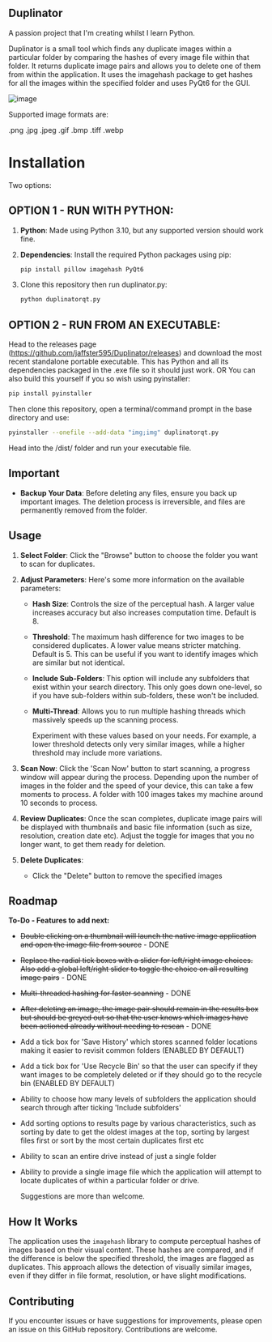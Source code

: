 ## Duplinator

A passion project that I'm creating whilst I learn Python.

Duplinator is a small tool which finds any duplicate images within a particular folder by comparing the hashes of every image file within that folder. It returns duplicate image pairs and allows you to delete one of them from within the application. It uses the imagehash package to get hashes for all the images within the specified folder and uses PyQt6 for the GUI.

![image](https://github.com/user-attachments/assets/08f03ab7-a126-456e-b498-aa0e973b3787)

Supported image formats are: 

.png
.jpg
.jpeg
.gif
.bmp
.tiff
.webp

# Installation

Two options:

## OPTION 1 - RUN WITH PYTHON:

1. **Python**: Made using Python 3.10, but any supported version should work fine.

2. **Dependencies**: Install the required Python packages using pip:

   ```bash
   pip install pillow imagehash PyQt6 
   ```
3. Clone this repository then run duplinator.py:

   ```bash
   python duplinatorqt.py
   ```

## OPTION 2 - RUN FROM AN EXECUTABLE:

Head to the releases page (https://github.com/jaffster595/Duplinator/releases) and download the most recent standalone portable executable. This has Python and all its dependencies packaged in the .exe file so it should just work.
OR
You can also build this yourself if you so wish using pyinstaller:

```bash
pip install pyinstaller
```
Then clone this repository, open a terminal/command prompt in the base directory and use:

```bash
pyinstaller --onefile --add-data "img;img" duplinatorqt.py
```
Head into the /dist/ folder and run your executable file.


## Important

- **Backup Your Data**: Before deleting any files, ensure you back up important images. The deletion process is irreversible, and files are permanently removed from the folder.
   
## Usage

1. **Select Folder**: Click the "Browse" button to choose the folder you want to scan for duplicates.

2. **Adjust Parameters**: Here's some more information on the available parameters:
      - **Hash Size**: Controls the size of the perceptual hash. A larger value increases accuracy but also increases computation time. Default is 8.
      - **Threshold**: The maximum hash difference for two images to be considered duplicates. A lower value means stricter matching. Default is 5. This can be useful if you want to identify images which are similar but not identical.
      - **Include Sub-Folders**: This option will include any subfolders that exist within your search directory. This only goes down one-level, so if you have sub-folders within sub-folders, these won't be included.
      - **Multi-Thread**: Allows you to run multiple hashing threads which massively speeds up the scanning process.
  
        Experiment with these values based on your needs. For example, a lower threshold detects only very similar images, while a higher threshold may include more variations.

3. **Scan Now**: Click the 'Scan Now' button to start scanning, a progress window will appear during the process. Depending upon the number of images in the folder and the speed of your device, this can take a few moments to process. A folder with 100 images takes my machine around 10 seconds to process.

4. **Review Duplicates**: Once the scan completes, duplicate image pairs will be displayed with thumbnails and basic file information (such as size, resolution, creation date etc). Adjust the toggle for images that you no longer want, to get them ready for deletion.

5. **Delete Duplicates**: 
   - Click the "Delete" button to remove the specified images

## Roadmap

**To-Do - Features to add next:**

- ~~Double clicking on a thumbnail will launch the native image application and open the image file from source~~ - DONE
- ~~Replace the radial tick boxes with a slider for left/right image choices. Also add a global left/right slider to toggle the choice on all resulting image pairs~~ - DONE
- ~~Multi-threaded hashing for faster scanning~~ - DONE
- ~~After deleting an image, the image pair should remain in the results box but should be greyed out so that the user knows which images have been actioned already without needing to rescan~~ - DONE
- Add a tick box for 'Save History' which stores scanned folder locations making it easier to revisit common folders (ENABLED BY DEFAULT)
- Add a tick box for 'Use Recycle Bin' so that the user can specify if they want images to be completely deleted or if they should go to the recycle bin (ENABLED BY DEFAULT)
- Ability to choose how many levels of subfolders the application should search through after ticking 'Include subfolders'
- Add sorting options to results page by various characteristics, such as sorting by date to get the oldest images at the top, sorting by largest files first or sort by the most certain duplicates first etc
- Ability to scan an entire drive instead of just a single folder
- Ability to provide a single image file which the application will attempt to locate duplicates of within a particular folder or drive.

  Suggestions are more than welcome.

## How It Works

The application uses the `imagehash` library to compute perceptual hashes of images based on their visual content. These hashes are compared, and if the difference is below the specified threshold, the images are flagged as duplicates. This approach allows the detection of visually similar images, even if they differ in file format, resolution, or have slight modifications.

## Contributing

If you encounter issues or have suggestions for improvements, please open an issue on this GitHub repository. Contributions are welcome.


